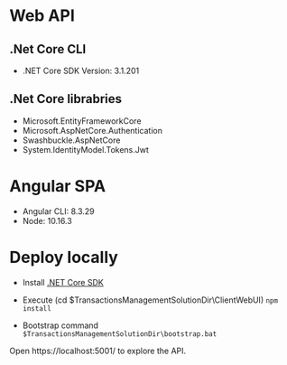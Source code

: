 # Web API
## .Net Core CLI
* .NET Core SDK Version: 3.1.201

## .Net Core librabries
* Microsoft.EntityFrameworkCore
* Microsoft.AspNetCore.Authentication
* Swashbuckle.AspNetCore
* System.IdentityModel.Tokens.Jwt

# Angular SPA
* Angular CLI: 8.3.29
* Node: 10.16.3

# Deploy locally
* Install [.NET Core SDK](https://dotnet.microsoft.com/download/dotnet)

* Execute (cd $TransactionsManagementSolutionDir\ClientWebUI) `npm install`
* Bootstrap command `$TransactionsManagementSolutionDir\bootstrap.bat`

Open https://localhost:5001/ to explore the API.

